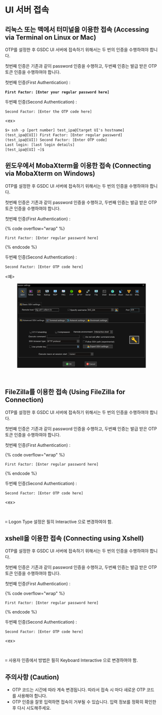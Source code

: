 # UI 서버 접속

## 리눅스 또는 맥에서 터미널을 이용한 접속 (Accessing via Terminal on Linux or Mac)

OTP를 설정한 후 GSDC UI 서버에 접속하기 위해서는 두 번의 인증을 수행하여야 합니다.&#x20;

첫번째 인증은 기존과 같이 password 인증을 수행하고, 두번째 인증는 발급 받은 OTP 토큰 인증을 수행하여야 합니다.



첫번째 인증(First Authentication) :

<pre data-overflow="wrap"><code><strong>First Factor: [Enter your regular password here]
</strong></code></pre>



두번째 인증(Second Authentication) :

```
Second Factor: [Enter the OTP code here]
```

\<ex>

```
$> ssh -p [port number] test_ipa@[target UI's hostname]
(test_ipa@[UI]) First Factor: [Enter regular password]
(test_ipa@[UI]) Second Factor: [Enter OTP code]
Last login: [last login details]
[test_ipa@[UI] ~]$
```



## 윈도우에서 MobaXterm을 이용한 접속 (Connecting via MobaXterm on Windows)

OTP를 설정한 후 GSDC UI 서버에 접속하기 위해서는 두 번의 인증을 수행하여야 합니다.&#x20;

첫번째 인증은 기존과 같이 password 인증을 수행하고, 두번째 인증는 발급 받은 OTP 토큰 인증을 수행하여야 합니다.&#x20;



첫번째 인증(First Authentication) :

{% code overflow="wrap" %}
```
First Factor: [Enter regular password here]
```
{% endcode %}



두번째 인증(Second Authentication) :

```
Second Factor: [Enter OTP code here]
```



<예>

<figure><img src=".gitbook/assets/SE-c6700a9b-0f39-4891-ab3c-a066d98dfb96 (1).png" alt=""><figcaption></figcaption></figure>

<figure><img src=".gitbook/assets/스크린샷_2023-10-18_오후_6.15.01 (1).png" alt=""><figcaption></figcaption></figure>

## FileZilla를 이용한 접속 (Using FileZilla for Connection)

OTP를 설정한 후 GSDC UI 서버에 접속하기 위해서는 두 번의 인증을 수행하여야 합니다.&#x20;

첫번째 인증은 기존과 같이 password 인증을 수행하고, 두번째 인증는 발급 받은 OTP 토큰 인증을 수행하여야 합니다.&#x20;



첫번째 인증(First Authentication) :

{% code overflow="wrap" %}
```
First Factor: [Enter regular password here]
```
{% endcode %}



두번째 인증(Second Authentication) :

```
Second Factor: [Enter OTP code here]
```



\<ex>

<figure><img src=".gitbook/assets/스크린샷 2023-10-19 오후 5.30.25.png" alt=""><figcaption></figcaption></figure>

⌗ Logon Type 설정은 필히 Interactive 으로 변경하여야 함.





## xshell을 이용한 접속 (Connecting using Xshell)

OTP를 설정한 후 GSDC UI 서버에 접속하기 위해서는 두 번의 인증을 수행하여야 합니다.&#x20;

첫번째 인증은 기존과 같이 password 인증을 수행하고, 두번째 인증는 발급 받은 OTP 토큰 인증을 수행하여야 합니다.



첫번째 인증(First Authentication) :

{% code overflow="wrap" %}
```
First Factor: [Enter regular password here]
```
{% endcode %}



두번째 인증(Second Authentication) :

```
Second Factor: [Enter OTP code here]
```



\<ex>

<figure><img src=".gitbook/assets/스크린샷 2023-10-19 오후 6.04.29.png" alt=""><figcaption></figcaption></figure>

⌗ 사용자 인증에서 방법은 필히 Keyboard Interactive 으로 변경하여야 함.



## 주의사항 (Caution)

* OTP 코드는 시간에 따라 계속 변경됩니다. 따라서 접속 시 마다 새로운 OTP 코드를 사용해야 합니다.
* OTP 인증을 잘못 입력하면 접속이 거부될 수 있습니다. 입력 정보를 정확히 확인한 후 다시 시도해주세요.
